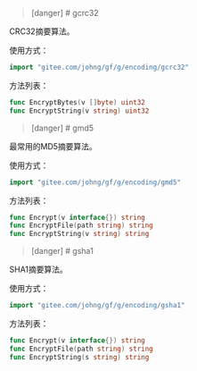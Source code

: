 >[danger] # gcrc32

CRC32摘要算法。

使用方式：
```go
import "gitee.com/johng/gf/g/encoding/gcrc32"
```
方法列表：
```go
func EncryptBytes(v []byte) uint32
func EncryptString(v string) uint32
```

>[danger] # gmd5

最常用的MD5摘要算法。

使用方式：
```go
import "gitee.com/johng/gf/g/encoding/gmd5"
```
方法列表：
```go
func Encrypt(v interface{}) string
func EncryptFile(path string) string
func EncryptString(v string) string
```

>[danger] # gsha1

SHA1摘要算法。

使用方式：
```go
import "gitee.com/johng/gf/g/encoding/gsha1"
```
方法列表：
```go
func Encrypt(v interface{}) string
func EncryptFile(path string) string
func EncryptString(s string) string
```